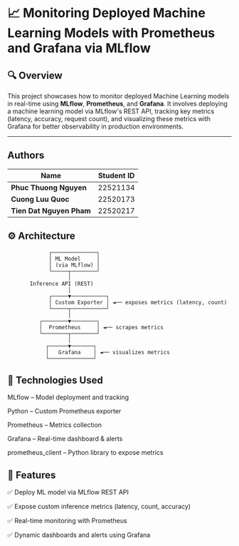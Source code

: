 # 📈 Monitoring Deployed Machine Learning Models with Prometheus and Grafana via MLflow

## 🔍 Overview

This project showcases how to monitor deployed Machine Learning models in real-time using **MLflow**, **Prometheus**, and **Grafana**. It involves deploying a machine learning model via MLflow's REST API, tracking key metrics (latency, accuracy, request count), and visualizing these metrics with Grafana for better observability in production environments.

---
## Authors

| Name                     | Student ID |
| ------------------------ | ---------- |
| **Phuc Thuong Nguyen**   | 22521134   |
| **Cuong Luu Quoc**       | 22520173   |
| **Tien Dat Nguyen Pham** | 22520217   |

## ⚙️ Architecture

```text
             ┌──────────────┐
             │ ML Model     │
             │ (via MLflow) │
             └─────┬────────┘
                   │
       Inference API (REST)
                   │
             ┌─────▼───────────┐
             │ Custom Exporter │ ◄── exposes metrics (latency, count)
             └─────┬───────────┘
                   │
          ┌────────▼────────┐
          │  Prometheus     │ ◄── scrapes metrics
          └────────┬────────┘
                   │
            ┌──────▼───────┐
            │   Grafana    │ ◄── visualizes metrics
            └──────────────┘
```

## 🧰 Technologies Used
MLflow – Model deployment and tracking

Python – Custom Prometheus exporter

Prometheus – Metrics collection

Grafana – Real-time dashboard & alerts

prometheus_client – Python library to expose metrics

## 🚀 Features
✅ Deploy ML model via MLflow REST API

✅ Expose custom inference metrics (latency, count, accuracy)

✅ Real-time monitoring with Prometheus

✅ Dynamic dashboards and alerts using Grafana



